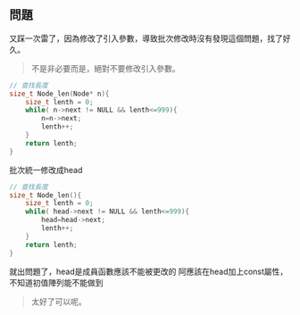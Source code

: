 ## 問題
又踩一次雷了，因為修改了引入參數，導致批次修改時沒有發現這個問題，找了好久。
> 不是非必要而是，絕對不要修改引入參數。

```cpp
// 查找長度
size_t Node_len(Node* n){
    size_t lenth = 0;
    while( n->next != NULL && lenth<=999){
        n=n->next;
        lenth++;
    }
    return lenth;
}
```

批次統一修改成head

```cpp
// 查找長度
size_t Node_len(){
    size_t lenth = 0;
    while( head->next != NULL && lenth<=999){
        head=head->next;
        lenth++;
    }
    return lenth;
}
```

就出問題了，head是成員函數應該不能被更改的
阿應該在head加上const屬性，不知道初值陣列能不能做到
> 太好了可以呢。
